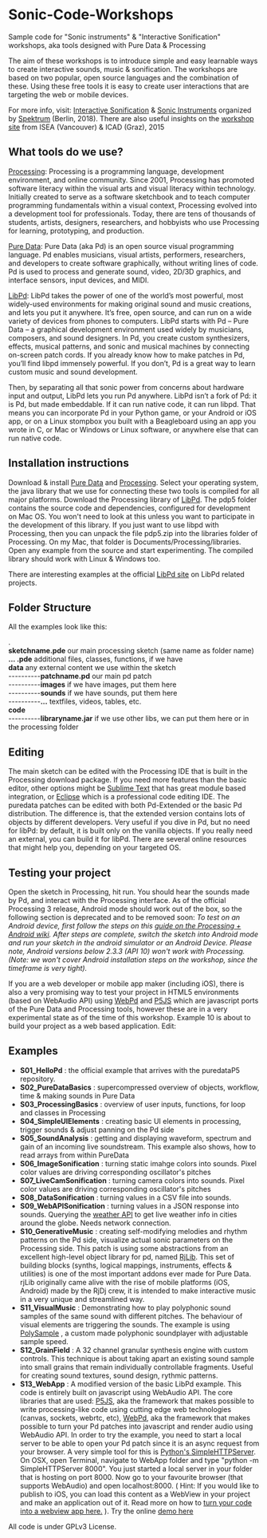 # Sonic-Code-Workshops
Sample code for "Sonic instruments" & "Interactive Sonification" workshops, aka tools designed with Pure Data &amp; Processing

The aim of these workshops is to introduce simple and easy learnable ways to create interactive sounds, music & sonification. The workshops are based on two popular, open source languages and the combination of these. Using these free tools it is easy to create user interactions that are targeting the web or mobile devices. 

For more info, visit: 
[Interactive Sonification](http://spektrumberlin.de/events/detail/interactive-sonification.html) & [Sonic Instruments](http://spektrumberlin.de/events/detail/sonic-instruments.html) organized by [Spektrum](http://spektrumberlin.de/home.html) (Berlin, 2018).
There are also useful insights on the [workshop site](http://www.binaura.net/stc/ws/isea/) from ISEA (Vancouver) & ICAD (Graz), 2015

## What tools do we use?

[Processing](https://processing.org/): Processing is a programming language, development environment, and online community. Since 2001, Processing has promoted software literacy within the visual arts and visual literacy within technology. Initially created to serve as a software sketchbook and to teach computer programming fundamentals within a visual context, Processing evolved into a development tool for professionals. Today, there are tens of thousands of students, artists, designers, researchers, and hobbyists who use Processing for learning, prototyping, and production.

[Pure Data](http://puredata.info/): Pure Data (aka Pd) is an open source visual programming language. Pd enables musicians, visual artists, performers, researchers, and developers to create software graphically, without writing lines of code. Pd is used to process and generate sound, video, 2D/3D graphics, and interface sensors, input devices, and MIDI.

[LibPd](http://www.libpd.cc): LibPd takes the power of one of the world’s most powerful, most widely-used environments for making original sound and music creations, and lets you put it anywhere. It’s free, open source, and can run on a wide variety of devices from phones to computers. LibPd starts with Pd – Pure Data – a graphical development environment used widely by musicians, composers, and sound designers. In Pd, you create custom synthesizers, effects, musical patterns, and sonic and musical machines by connecting on-screen patch cords. If you already know how to make patches in Pd, you’ll find libpd immensely powerful. If you don’t, Pd is a great way to learn custom music and sound development.

Then, by separating all that sonic power from concerns about hardware input and output, LibPd lets you run Pd anywhere. LibPd isn’t a fork of Pd: it is Pd, but made embeddable. If it can run native code, it can run libpd. That means you can incorporate Pd in your Python game, or your Android or iOS app, or on a Linux stompbox you built with a Beagleboard using an app you wrote in C, or Mac or Windows or Linux software, or anywhere else that can run native code.


## Installation instructions

Download & install [Pure Data](http://puredata.info/downloads) and [Processing](https://processing.org/download/). Select your operating system, the java library that we use for connecting these two tools is compiled for all major platforms. Download the Processing library of [LibPd](https://github.com/libpd/puredatap5/). The pdp5 folder contains the source code and dependencies, configured for development on Mac OS. You won't need to look at this unless you want to participate in the development of this library. If you just want to use libpd with Processing, then you can unpack the file
pdp5.zip into the libraries folder of Processing. On my Mac, that folder is Documents/Processing/libraries. Open any example from the source and start experimenting. The compiled library should work with Linux & Windows too.

There are interesting examples at the official [LibPd site](http://www.libpd.cc) on LibPd related projects.


## Folder Structure

All the examples look like this:

.     
**sketchname.pde** our main processing sketch (same name as folder name)     
**... .pde** additional files, classes, functions, if we have     
**data** any external content we use within the sketch     
----------**patchname.pd** our main pd patch     
----------**images** if we have images, put them here     
----------**sounds** if we have sounds, put them here     
----------**...** textfiles, videos, tables, etc.     
**code**    
----------**libraryname.jar** if we use other libs, we can put them here or in the processing folder     


## Editing

The main sketch can be edited with the Processing IDE that is built in the Processing download package. If you need more features than the basic editor,  other options might be [Sublime Text](http://www.sublimetext.com/) that has great module based integration, or [Eclipse](https://eclipse.org/) which is a professional code editing IDE. The puredata patches can be edited with both Pd-Extended or the basic Pd distribution. The difference is, that the extended version contains lots of objects by different developers. Very useful if you dive in Pd, but no need for libPd: by default, it is built only on the vanilla objects. If you really need an external, you can build it for libPd. There are several online resources that might help you, depending on your targeted OS. 

## Testing your project

Open the sketch in Processing, hit run. You should hear the sounds made by Pd, and interact with the Processing interface. As of the official Processing 3 release, Android mode should work out of the box, so the following section is deprecated and to be removed soon: *To test on an Android device, first follow the steps on this [guide on the Processing + Android wiki](https://github.com/processing/processing-android/wiki). After steps are complete, switch the sketch into Android mode and run your sketch in the android simulator or an Android Device. Please note, Android versions below 2.3.3 (API 10) won't work with Processing. (Note: we won't cover Android installation steps on the workshop, since the timeframe is very tight).* 

If you are a web developer or mobile app maker (including iOS), there is also a very promising way to test your project in HTML5 environments (based on WebAudio API) using [WebPd](https://github.com/sebpiq/WebPd) and [P5JS](http://p5js.org/) which are javascript ports of the Pure Data and Processing tools, however these are in a very experimental state as of the time of this workshop. Example 10 is about to build your project as a web based application. Edit: 

## Examples

- **S01_HelloPd** : the official example that arrives with the puredataP5 repository.
- **S02_PureDataBasics** : supercompressed overview of objects, workflow, time & making sounds in Pure Data 
- **S03_ProcessingBasics** : overview of user inputs, functions, for loop and classes in Processing
- **S04_SimpleUIElements** : creating basic UI elements in processing, trigger sounds & adjust panning on the Pd side
- **S05_SoundAnalysis** : getting and displaying waveform, spectrum and gain of an incoming live soundstream. This example also shows, how to read arrays from within PureData
- **S06_ImageSonification** : turning static imahge colors into sounds. Pixel color values are driving corresponding oscillator's pitches 
- **S07_LiveCamSonification** : turning camera colors into sounds. Pixel color values are driving corresponding oscillator's pitches 
- **S08_DataSonification** : turning values in a CSV file into sounds. 
- **S09_WebAPISonification** : turning values in a JSON response into sounds. Querying the [weather API](https://api.apixu.com/) to get live weather info in cities around the globe. Needs network connection.
- **S10_GenerativeMusic** : creating self-modifying melodies and rhythm patterns on the Pd side, visualize actual sonic parameters on the Processing side. This patch is using some abstractions from an excellent high-level object library for pd, named [RjLib](https://github.com/rjdj/rjlib). This set of building blocks (synths, logical mappings, instruments, effects & utilities) is one of the most important addons ever made for Pure Data. rjLib originally came alive with the rise of mobile platforms (iOS, Android) made by the RjDj crew, it is intended to make interactive music in a very unique and streamlined way. 
- **S11_VisualMusic** : Demonstrating how to play polyphonic sound samples of the same sound 
with different pitches. The behaviour of visual elements are triggering the sounds. The example is using [PolySample](https://github.com/stc/polySample) , a custom made polyphonic soundplayer with adjustable sample speed. 
- **S12_GrainField** : A 32 channel granular synthesis engine with custom controls. This technique is about taking apart an existing sound sample into small grains that remain individually controllable fragments. Useful for creating sound textures, sound design, rythmic patterns.
- **S13_WebApp** : A modified version of the basic LibPd example. This code is entirely built on javascript using WebAudio API. The core libraries that are used: [P5JS](http://p5js.org/), aka the framework that makes possible to write processing-like code using cutting edge web technologies (canvas, sockets, webrtc, etc), [WebPd](https://github.com/sebpiq/WebPd), aka the framework that makes possible to turn your Pd patches into javascript and render audio using WebAudio API. In order to try the example, you need to start a local server to be able to open your Pd patch since it is an async request from your browser. A very simple tool for this is [Python's SimpleHTTPServer](http://www.pythonforbeginners.com/modules-in-python/how-to-use-simplehttpserver/). On OSX, open Terminal, navigate to WebApp folder and type "python -m SimpleHTTPServer 8000". You just started a local server in your folder that is hosting on port 8000. Now go to your favourite browser (that supports WebAudio) and open localhost:8000. ( Hint: If you would like to publish to iOS, you can load this content as a WebView in your project and make an application out of it. Read more on how to [turn your code into a webview app here.](http://www.android-ios-tutorials.com/ios/ios-uiwebview-example/) ). Try the online [demo here](http://www.binaura.net/stc/ws/isea/webapp/)


All code is under GPLv3 License.
